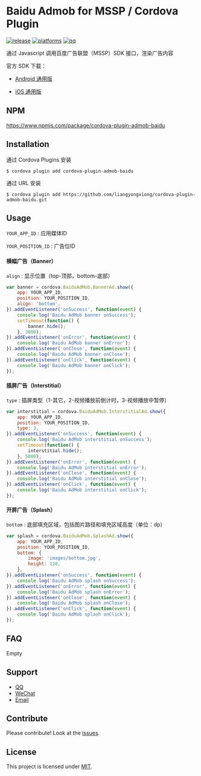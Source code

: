 # Baidu Admob for MSSP / Cordova Plugin

[![release](https://img.shields.io/badge/release-1.0.8-blue.svg)](https://github.com/liangyongxiong/cordova-plugin-admob-baidu/releases)
[![platforms](https://img.shields.io/badge/platforms-iOS%20%7C%20Android-lightgrey.svg)](https://github.com/liangyongxiong/cordova-plugin-admob-baidu)
[![qq](https://img.shields.io/badge/contact-qq-blue.svg)](http://wpa.qq.com/msgrd?v=3&uin=331338391&menu=yes)

通过 Javascript 调用百度广告联盟（MSSP）SDK 接口，渲染广告内容

官方 SDK 下载：

+ [Android 通用版](https://baidu-ssp.gz.bcebos.com/mssp/sdk/BaiduMobAds_MSSP_bd_SDK_android_v5.6.zip)

+ [iOS 通用版](https://baidu-ssp.gz.bcebos.com/mssp/sdk/BaiduMobAds_MSSP_bd_SDK_iOS_v4.5.zip)

## NPM
https://www.npmjs.com/package/cordova-plugin-admob-baidu

## Installation

通过 Cordova Plugins 安装

```shell
$ cordova plugin add cordova-plugin-admob-baidu
```

通过 URL 安装

```shell
$ cordova plugin add https://github.com/liangyongxiong/cordova-plugin-admob-baidu.git
```

## Usage

`YOUR_APP_ID` : 应用媒体ID

`YOUR_POSITION_ID` : 广告位ID

#### 横幅广告（Banner）

`align` : 显示位置（top-顶部，bottom-底部）

```javascript
var banner = cordova.BaiduAdMob.BannerAd.show({
    app: YOUR_APP_ID,
    position: YOUR_POSITION_ID,
    align: 'bottom',
}).addEventListener('onSuccess', function(event) {
    console.log('Baidu AdMob banner onSuccess');
    setTimeout(function() {
        banner.hide();
    }, 3000);
}).addEventListener('onError', function(event) {
    console.log('Baidu AdMob banner onError');
}).addEventListener('onClose', function(event) {
    console.log('Baidu AdMob banner onClose');
}).addEventListener('onClick', function(event) {
    console.log('Baidu AdMob banner onClick');
});
```

#### 插屏广告（Interstitial）

`type` : 插屏类型（1-其它，2-视频播放前倒计时，3-视频播放中暂停）

```javascript
var interstitial = cordova.BaiduAdMob.InterstitialAd.show({
    app: YOUR_APP_ID,
    position: YOUR_POSITION_ID,
    type: 3,
}).addEventListener('onSuccess', function(event) {
    console.log('Baidu AdMob interstitial onSuccess');
    setTimeout(function() {
        interstitial.hide();
    }, 5000);
}).addEventListener('onError', function(event) {
    console.log('Baidu AdMob interstitial onError');
}).addEventListener('onClose', function(event) {
    console.log('Baidu AdMob interstitial onClose');
}).addEventListener('onClick', function(event) {
    console.log('Baidu AdMob interstitial onClick');
});
```

#### 开屏广告（Splash）

`bottom` : 底部填充区域，包括图片路径和填充区域高度（单位：dp）

```javascript
var splash = cordova.BaiduAdMob.SplashAd.show({
    app: YOUR_APP_ID,
    position: YOUR_POSITION_ID,
    bottom: {
        image: 'images/bottom.jpg',
        height: 120,
    },
}).addEventListener('onSuccess', function(event) {
    console.log('Baidu AdMob splash onSuccess');
}).addEventListener('onError', function(event) {
    console.log('Baidu AdMob splash onError');
}).addEventListener('onClose', function(event) {
    console.log('Baidu AdMob splash onClose');
}).addEventListener('onClick', function(event) {
    console.log('Baidu AdMob splash onClick');
});
```

## FAQ
Empty

## Support
+ [QQ](http://wpa.qq.com/msgrd?v=3&uin=331338391&menu=yes)
+ [WeChat](https://raw.githubusercontent.com/liangyongxiong/liangyongxiong.github.com/master/weixin.jpg)
+ [Email](mailto:331338391@qq.com)

## Contribute
Please contribute! Look at the [issues](https://github.com/liangyongxiong/cordova-plugin-admob-baidu/issues).

## License
This project is licensed under [MIT](https://github.com/liangyongxiong/cordova-plugin-admob-baidu/blob/master/LICENSE).

